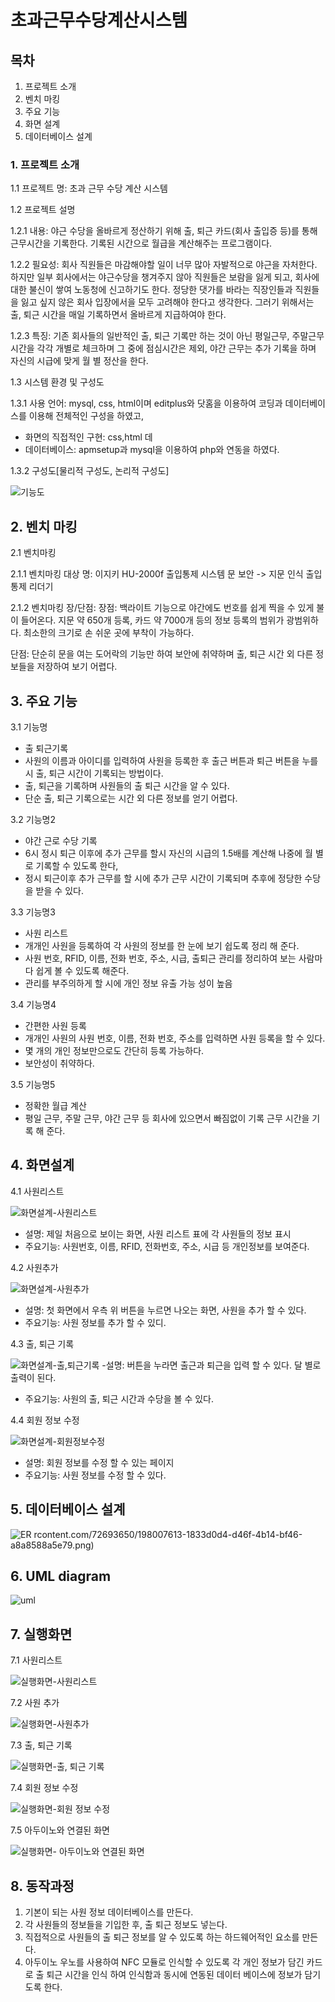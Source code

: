 # 초과근무수당계산시스템

## 목차
1. 프로젝트 소개
2. 벤치 마킹
3. 주요 기능
4. 화면 설계
5. 데이터베이스 설계


### 1. 프로젝트 소개
1.1 프로젝트 명: 초과 근무 수당 계산 시스템

1.2 프로젝트 설명

1.2.1 내용: 야근 수당을 올바르게 정산하기 위해 출, 퇴근 카드(회사 출입증 등)를 통해 근무시간을 기록한다. 기록된 시간으로 월급을 계산해주는 프로그램이다.

1.2.2 필요성: 회사 직원들은 마감해야할 일이 너무 많아 자발적으로 야근을 자처한다. 하지만 일부 회사에서는 야근수당을 챙겨주지 않아 직원들은 보람을 잃게 되고, 회사에 대한 불신이 쌓여 노동청에 신고하기도 한다. 정당한 댓가를 바라는 직장인들과 직원들을 잃고 싶지 않은 회사 입장에서을 모두 고려해야 한다고 생각한다. 그러기 위해서는 출, 퇴근 시간을 매일 기록하면서 올바르게 지급하여야 한다. 

1.2.3 특징: 기존 회사들의 일반적인 출, 퇴근 기록만 하는 것이 아닌 평일근무, 주말근무 시간을 각각 개별로 체크하며 그 중에 점심시간은 제외, 야간 근무는 추가 기록을 하며 자신의 시급에 맞게 월 별 정산을 한다.

1.3 시스템 환경 및 구성도

1.3.1 사용 언어: mysql, css, html이며 editplus와 닷홈을 이용하여 코딩과 데이터베이스를 이용해 전체적인 구성을 하였고, 
- 화면의 직접적인 구현: css,html 데
- 데이터베이스: apmsetup과 mysql을 이용하여 php와 연동을 하였다.

1.3.2 구성도[물리적 구성도, 논리적 구성도]

![기능도](https://user-images.githubusercontent.com/72693650/198007978-a080781a-cb57-4691-b3c8-247f3392b957.png)

## 2. 벤치 마킹
2.1 벤치마킹 

2.1.1 벤치마킹 대상 명: 이지키 HU-2000f 출입통제 시스템 문 보안 -> 지문 인식 출입 통제 리더기

2.1.2 벤치마킹 장/단점: 장점: 백라이트 기능으로 야간에도 번호를 쉽게 찍을 수 있게 불이 들어온다. 지문 약 650개 등록, 카드 약 7000개 등의 정보 등록의 범위가 광범위하다. 최소한의 크기로 손 쉬운 곳에 부착이 가능하다.

단점: 단순히 문을 여는 도어락의 기능만 하여 보안에 취약하며 출, 퇴근 시간 외 다른 정보들을 저장하여 보기 어렵다.

## 3. 주요 기능
3.1 기능명
- 출 퇴근기록
- 사원의 이름과 아이디를 입력하여 사원을 등록한 후 출근 버튼과 퇴근 버튼을 누를시 출, 퇴근 시간이 기록되는 방법이다.
- 출, 퇴근을 기록하며 사원들의 출 퇴근 시간을 알 수 있다.
- 단순 출, 퇴근 기록으로는 시간 외 다른 정보를 얻기 어렵다.

3.2 기능명2
- 야간 근로 수당 기록
- 6시 정시 퇴근 이후에 추가 근무를 할시 자신의 시급의 1.5배를 계산해 나중에 월 별로 기록할 수 있도록 한다,
- 정시 퇴근이후 추가 근무를 할 시에 추가 근무 시간이 기록되며 추후에 정당한 수당을 받을 수 있다. 

3.3 기능명3
- 사원 리스트 
- 개개인 사원을 등록하여 각 사원의 정보를 한 눈에 보기 쉽도록 정리 해 준다.
- 사원 번호, RFID, 이름, 전화 번호, 주소, 시급, 출퇴근 관리를 정리하여 보는 사람마다 쉽게 볼 수 있도록 해준다.
- 관리를 부주의하게 할 시에 개인 정보 유출 가능 성이 높음

3.4 기능명4
- 간편한 사원 등록
- 개개인 사원의 사원 번호, 이름, 전화 번호, 주소를 입력하면 사원 등록을 할 수 있다.
- 몇 개의 개인 정보만으로도 간단히 등록 가능하다.
- 보안성이 취약하다.

3.5 기능명5
- 정확한 월급 계산
- 평일 근무, 주말 근무, 야간 근무 등 회사에 있으면서 빠짐없이 기록 근무 시간을 기록 해 준다.

## 4. 화면설계
4.1 사원리스트 

![화면설계-사원리스트](https://user-images.githubusercontent.com/72693650/198007576-9a26fd34-b265-4a70-b6cd-8ece82a26d6b.png)
- 설명: 제일 처음으로 보이는 화면, 사원 리스트 표에 각 사원들의 정보 표시
- 주요기능: 사원번호, 이름, RFID, 전화번호, 주소, 시급 등 개인정보를 보여준다.

4.2 사원추가

![화면설계-사원추가](https://user-images.githubusercontent.com/72693650/198007580-1919744e-6b3f-453c-8c49-ce9e7fa5106f.png)
- 설명: 첫 화면에서 우측 위 버튼을 누르면 나오는 화면, 사원을 추가 할 수 있다.
- 주요기능: 사원 정보를 추가 할 수 있디.

4.3 출, 퇴근 기록

![화면설계-출,퇴근기록](https://user-images.githubusercontent.com/72693650/198007582-cf481f5a-ef9d-4d47-aa33-ca9f92cf60ed.png)
-설명: 버튼을 누라면 출근과 퇴근을 입력 할 수 있다. 달 별로 출력이 된다.
- 주요기능: 사원의 출, 퇴근 시간과 수당을 볼 수 있다.

4.4 회원 정보 수정

![화면설계-회원정보수정](https://user-images.githubusercontent.com/72693650/198007584-b8f27bf1-f1c5-4784-944e-6f5e7572cf80.png)
- 설명: 회원 정보를 수정 할 수 있는 페이지
- 주요기능: 사원 정보를 수정 할 수 있다.


## 5. 데이터베이스 설계

![ER](https://user-images.githubusercontent.com/72693650/198007625-064ca69e-2e53-4d77-b0e2-6ee3dbd59c3e.png)
rcontent.com/72693650/198007613-1833d0d4-d46f-4b14-bf46-a8a8588a5e79.png)

## 6. UML diagram

![uml](https://user-images.githubusercontent.com/72693650/198007623-fedd9a9a-cdae-4024-897e-189fa4a2d24d.png)

## 7. 실행화면
7.1 사원리스트

![실행화면-사원리스트](https://user-images.githubusercontent.com/72693650/198009577-166fabaf-6b91-4088-b99a-f400b97cd1c5.png)

7.2 사원 추가

![실행화면-사원추가](https://user-images.githubusercontent.com/72693650/198007614-3f4d71af-8ae2-4dc6-95fa-0a38af9ff708.png)

7.3 출, 퇴근 기록

![실행화면-출, 퇴근 기록](https://user-images.githubusercontent.com/72693650/198007602-ac200ea8-5c4a-4331-8b28-fb14e5827884.png)

7.4 회원 정보 수정

![실행화면-회원 정보 수정](https://user-images.githubusercontent.com/72693650/198007603-37d06920-2f6d-4c11-aeb9-497ab4121aae.png)

7.5 아두이노와 연결된 화면


![실행화면- 아두이노와 연결된 화면](https://user-images.githubusercontent.com/72693650/198007610-1911f032-f6c5-4317-aaba-bde07a496258.png)


## 8. 동작과정
1. 기본이 되는 사원 정보 데이터베이스를 만든다.
2. 각 사원들의 정보들을 기입한 후, 출 퇴근 정보도 넣는다.
3. 직접적으로 사원들의 출 퇴근 정보를 알 수 있도록 하는 하드웨어적인 요소를 만든다. 
4. 아두이노 우노를 사용하여 NFC 모듈로 인식할 수 있도록 각 개인 정보가 담긴 카드로 출 퇴근 시간을 인식 하여 인식함과 동시에 연동된 데이터 베이스에 정보가 담기도록 한다.
